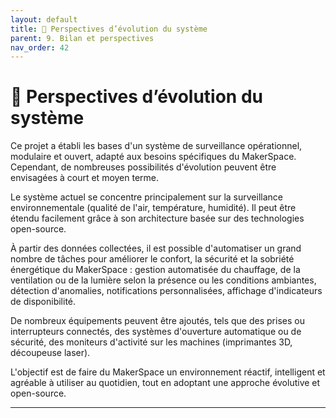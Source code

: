 ```yaml
---
layout: default
title: 🚀 Perspectives d’évolution du système
parent: 9. Bilan et perspectives
nav_order: 42
---
```


# 🚀 Perspectives d’évolution du système

Ce projet a établi les bases d'un système de surveillance opérationnel, modulaire et ouvert, adapté aux besoins spécifiques du MakerSpace. Cependant, de nombreuses possibilités d'évolution peuvent être envisagées à court et moyen terme.

Le système actuel se concentre principalement sur la surveillance environnementale (qualité de l'air, température, humidité). Il peut être étendu facilement grâce à son architecture basée sur des technologies open-source.

À partir des données collectées, il est possible d'automatiser un grand nombre de tâches pour améliorer le confort, la sécurité et la sobriété énergétique du MakerSpace : gestion automatisée du chauffage, de la ventilation ou de la lumière selon la présence ou les conditions ambiantes, détection d'anomalies, notifications personnalisées, affichage d'indicateurs de disponibilité.

De nombreux équipements peuvent être ajoutés, tels que des prises ou interrupteurs connectés, des systèmes d'ouverture automatique ou de sécurité, des moniteurs d'activité sur les machines (imprimantes 3D, découpeuse laser). 

L'objectif est de faire du MakerSpace un environnement réactif, intelligent et agréable à utiliser au quotidien, tout en adoptant une approche évolutive et open-source.

---



